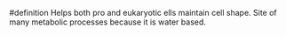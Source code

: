 #definition 
Helps both pro and eukaryotic ells maintain cell shape.
Site of many metabolic processes because it is water based.
